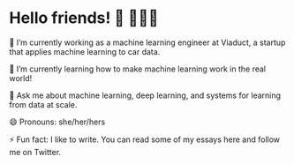 # Hello friends! 👋 👩🏾‍💻

🔭 I’m currently working as a machine learning engineer at Viaduct, a startup that applies machine learning to car data.

🌱 I’m currently learning how to make machine learning work in the real world!

💬 Ask me about machine learning, deep learning, and systems for learning from data at scale.

😄 Pronouns: she/her/hers

⚡ Fun fact: I like to write. You can read some of my essays here and follow me on Twitter.
